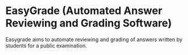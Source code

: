 <h1>EasyGrade (Automated Answer Reviewing and Grading Software)</h1>

Easygrade aims to automate reviewing and grading of answers written by students for a public examination.
